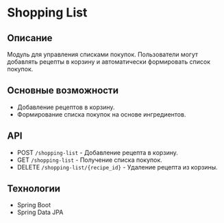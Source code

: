 # Shopping List

## Описание
Модуль для управления списками покупок. 
Пользователи могут добавлять рецепты в корзину и автоматически формировать список покупок.

## Основные возможности
- Добавление рецептов в корзину.
- Формирование списка покупок на основе ингредиентов.

## API
- POST `/shopping-list` - Добавление рецепта в корзину.
- GET `/shopping-list` - Получение списка покупок.
- DELETE `/shopping-list/{recipe_id}` - Удаление рецепта из корзины.

## Технологии
- Spring Boot
- Spring Data JPA